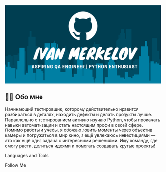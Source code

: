 [![Header](https://github.com/Ivan-Merkelov/Ivan-Merkelov/blob/main/assets/Header.png)](https://t.me/revolving_ocelot)

## 👨‍💻 Обо мне
Начинающий тестировщик, которому действительно нравится разбираться в деталях, находить дефекты и делать продукты лучше. Параллельно с тестированием активно изучаю Python, чтобы прокачать навыки автоматизации и стать настоящим профи в своей сфере. Помимо работы и учебы, я обожаю ловить моменты через объектив камеры и погружаться в мир кино, а ещё увлекаюсь инвестициями — это как ещё одна задача с интересными решениями. Ищу команду, где смогу расти, делиться идеями и помогать создавать крутые проекты!

Languages and Tools

Follow Me
